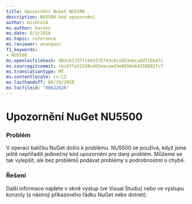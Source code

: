 ```yaml
---
title: Upozornění NuGet NU5500
description: NU5500 kód upozornění
author: mishra14
ms.author: karann
ms.date: 8/3/2018
ms.topic: reference
ms.reviewer: anangaur
f1_keywords:
- NU5500
ms.openlocfilehash: d8dc617d7fc4d337b743c6cdd53ebcadd716b47c
ms.sourcegitcommit: cbc87fe51330cdd3eacaad3e8656eb4258882fc7
ms.translationtype: MT
ms.contentlocale: cs-CZ
ms.lasthandoff: 08/19/2020
ms.locfileid: "88622626"
---
```

# <a name="nuget-warning-nu5500"></a>Upozornění NuGet NU5500

### <a name="issue"></a>Problém

V operaci balíčku NuGet došlo k problému. NU5500 se používá, když jsme ještě nepřiřadili jedinečný kód upozornění pro daný problém. Můžeme se tak vylepšit, ale bez problémů podávat problémy s podrobnostmi o chybě.


### <a name="solution"></a>Řešení

Další informace najdete v okně výstup (ve Visual Studiu) nebo ve výstupu konzoly (s nástroji příkazového řádku NuGet nebo dotnet).


